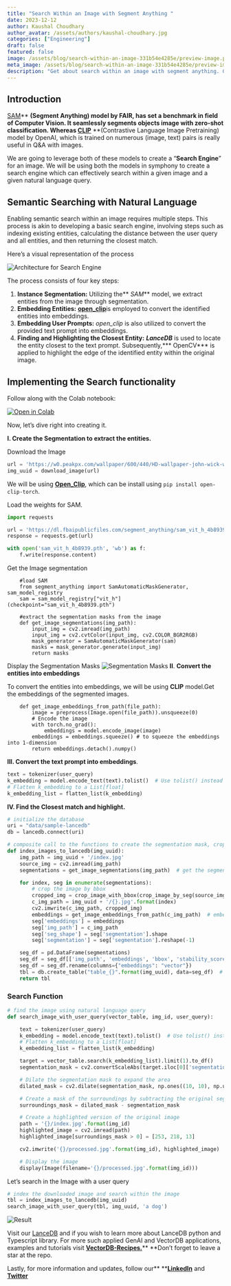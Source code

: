 ```yaml
---
title: "Search Within an Image with Segment Anything "
date: 2023-12-12
author: Kaushal Choudhary
author_avatar: /assets/authors/kaushal-choudhary.jpg
categories: ["Engineering"]
draft: false
featured: false
image: /assets/blog/search-within-an-image-331b54e4285e/preview-image.png
meta_image: /assets/blog/search-within-an-image-331b54e4285e/preview-image.png
description: "Get about search within an image with segment anything. Get practical steps, examples, and best practices you can use now."
---
```


## Introduction

[SAM](https://github.com/facebookresearch/segment-anything)** **(Segment Anything) model by FAIR, has set a benchmark in field of Computer Vision. It seamlessly segments objects image with zero-shot classification. Whereas [**CLIP**](https://github.com/openai/CLIP)** **(Contrastive Language Image Pretraining) model by OpenAI, which is trained on numerous (image, text) pairs is really useful in Q&A with images.

We are going to leverage both of these models to create a “**Search Engine**” for an image. We will be using both the models in symphony to create a search engine which can effectively search within a given image and a given natural language query.

## Semantic Searching with Natural Language

Enabling semantic search within an image requires multiple steps. This process is akin to developing a basic search engine, involving steps such as indexing existing entities, calculating the distance between the user query and all entities, and then returning the closest match.

Here’s a visual representation of the process

![Architecture for Search Engine](/assets/blog/search-within-an-image-331b54e4285e/1*32siuOjQamsOWzxmH1ZxDg.png)

The process consists of four key steps:

1. **Instance Segmentation:** Utilizing the** *SAM*** model, we extract entities from the image through segmentation.
2. **Embedding Entities:** [**open_clip**](https://github.com/mlfoundations/open_clip)is employed to convert the identified entities into embeddings.
3. **Embedding User Prompts:** *open_clip* is also utilized to convert the provided text prompt into embeddings.
4. **Finding and Highlighting the Closest Entity:** ***LanceDB*** is used to locate the entity closest to the text prompt. Subsequently,*** OpenCV*** is applied to highlight the edge of the identified entity within the original image.

## Implementing the Search functionality

Follow along with the Colab notebook:

[![Open in Colab](https://colab.research.google.com/assets/colab-badge.svg)](https://colab.research.google.com/github/lancedb/vectordb-recipes/blob/main/examples/search-within-images-with-sam-and-clip/main.ipynb)

Now, let’s dive right into creating it.

**I. Create the Segmentation to extract the entities.**

Download the Image

```python
url = 'https://w0.peakpx.com/wallpaper/600/440/HD-wallpaper-john-wick-with-mustang.jpg'
img_uuid = download_image(url)
```

We will be using [**Open_Clip**](https://github.com/mlfoundations/open_clip), which can be install using `pip install open-clip-torch`.

Load the weights for SAM.

```python
import requests

url = 'https://dl.fbaipublicfiles.com/segment_anything/sam_vit_h_4b8939.pth'
response = requests.get(url)

with open('sam_vit_h_4b8939.pth', 'wb') as f:
    f.write(response.content)
```

Get the Image segmentation

```
    #load SAM
    from segment_anything import SamAutomaticMaskGenerator, sam_model_registry
    sam = sam_model_registry["vit_h"](checkpoint="sam_vit_h_4b8939.pth")

    #extract the segmentation masks from the image
    def get_image_segmentations(img_path):
        input_img = cv2.imread(img_path)
        input_img = cv2.cvtColor(input_img, cv2.COLOR_BGR2RGB)
        mask_generator = SamAutomaticMaskGenerator(sam)
        masks = mask_generator.generate(input_img)
        return masks
```

Display the Segmentation Masks
![Segmentation Masks](/assets/blog/search-within-an-image-331b54e4285e/1*P-c2e5YZk2Z_AUnmyMsnfw.png)
**II**. **Convert the entities into embeddings**

To convert the entities into embeddings, we will be using **CLIP** model.Get the embeddings of the segmented images.

```
    def get_image_embeddings_from_path(file_path):
        image = preprocess(Image.open(file_path)).unsqueeze(0)
        # Encode the image
        with torch.no_grad():
            embeddings = model.encode_image(image)
        embeddings = embeddings.squeeze() # to squeeze the embeddings into 1-dimension
        return embeddings.detach().numpy()
```

**III. Convert the text prompt into embeddings**.

```python
text = tokenizer(user_query)
k_embedding = model.encode_text(text).tolist()  # Use tolist() instead of to_list()
# Flatten k_embedding to a List[float]
k_embedding_list = flatten_list(k_embedding)
```

**IV. Find the Closest match and highlight.**

```python
# initialize the database
uri = "data/sample-lancedb"
db = lancedb.connect(uri)

# composite call to the functions to create the segmentation mask, crop it, embed it and finally index it into LanceDB
def index_images_to_lancedb(img_uuid):
    img_path = img_uuid + '/index.jpg'
    source_img = cv2.imread(img_path)
    segmentations = get_image_segmentations(img_path)  # get the segmentations

    for index, seg in enumerate(segmentations):
        # crop the image by bbox
        cropped_img = crop_image_with_bbox(crop_image_by_seg(source_img, seg['segmentation']), seg['bbox'])
        c_img_path = img_uuid + '/{}.jpg'.format(index)
        cv2.imwrite(c_img_path, cropped_img)
        embeddings = get_image_embeddings_from_path(c_img_path)  # embed the image using CLIP
        seg['embeddings'] = embeddings
        seg['img_path'] = c_img_path
        seg['seg_shape'] = seg['segmentation'].shape
        seg['segmentation'] = seg['segmentation'].reshape(-1)

    seg_df = pd.DataFrame(segmentations)
    seg_df = seg_df[['img_path', 'embeddings', 'bbox', 'stability_score', 'predicted_iou', 'segmentation', 'seg_shape']]
    seg_df = seg_df.rename(columns={"embeddings": "vector"})
    tbl = db.create_table("table_{}".format(img_uuid), data=seg_df)  # index the images into table
    return tbl
```

### Search Function

```python
# find the image using natural language query
def search_image_with_user_query(vector_table, img_id, user_query):

    text = tokenizer(user_query)
    k_embedding = model.encode_text(text).tolist()  # Use tolist() instead of to_list()
    # Flatten k_embedding to a List[float]
    k_embedding_list = flatten_list(k_embedding)

    target = vector_table.search(k_embedding_list).limit(1).to_df()
    segmentation_mask = cv2.convertScaleAbs(target.iloc[0]['segmentation'].reshape(target.iloc[0]['seg_shape']).astype(int))

    # Dilate the segmentation mask to expand the area
    dilated_mask = cv2.dilate(segmentation_mask, np.ones((10, 10), np.uint8), iterations=1)

    # Create a mask of the surroundings by subtracting the original segmentation mask
    surroundings_mask = dilated_mask - segmentation_mask

    # Create a highlighted version of the original image
    path = '{}/index.jpg'.format(img_id)
    highlighted_image = cv2.imread(path)
    highlighted_image[surroundings_mask > 0] = [253, 218, 13]

    cv2.imwrite('{}/processed.jpg'.format(img_id), highlighted_image)

    # Display the image
    display(Image(filename='{}/processed.jpg'.format(img_id)))
```

Let’s search in the Image with a user query

```python
# index the downloaded image and search within the image
tbl = index_images_to_lancedb(img_uuid)
search_image_with_user_query(tbl, img_uuid, 'a dog')
```

![Result](/assets/blog/search-within-an-image-331b54e4285e/1*Ob_qPZfmCfVX-J3SAXYTCA.png)

Visit our [LanceDB](https://github.com/lancedb/lancedb) and if you wish to learn more about LanceDB python and Typescript library.
For more such applied GenAI and VectorDB applications, examples and tutorials visit [**VectorDB-Recipes.**](https://github.com/lancedb/vectordb-recipes/tree/main)** **Don’t forget to leave a star at the repo.

Lastly, for more information and updates, follow our** **[**LinkedIn**](https://www.linkedin.com/company/lancedb/) and [**Twitter**](https://twitter.com/lancedb)
